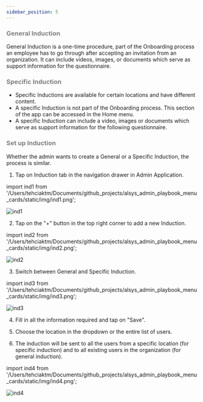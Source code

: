 ```yaml
---
sidebar_position: 5
---
```




### <font color="gray">General Induction</font>

General Induction is a one-time procedure, part of the Onboarding process an employee has to go through after accepting an invitation from an organization. It can include videos, images, or documents which serve as support information for the questionnaire.

### <font color="gray">Specific Induction</font>

* Specific Inductions are available for certain locations and have different content.
* A specific Induction is not part of the Onboarding process. This section of the app can be accessed in the Home menu.
* A specific Induction can include a video, images or documents which serve as support information for the following questionnaire.

### <font color="gray">Set up Induction</font>

Whether the admin wants to create a General or a Specific Induction, the process is similar.

1. Tap on Induction tab in the navigation drawer in Admin Application.

import ind1 from '/Users/tehciaktm/Documents/github_projects/alsys_admin_playbook_menu_cards/static/img/ind1.png';

<img src={ind1} alt="ind1" />

 2. Tap on the "+" button in the top right corner to add a new Induction.

import ind2 from '/Users/tehciaktm/Documents/github_projects/alsys_admin_playbook_menu_cards/static/img/ind2.png';

<img src={ind2} alt="ind2" />

 3. Switch between General and Specific Induction.

import ind3 from '/Users/tehciaktm/Documents/github_projects/alsys_admin_playbook_menu_cards/static/img/ind3.png';

<img src={ind3} alt="ind3" />

 4. Fill in all the information required and tap on "Save".

 5. Choose the location in the dropdown or the entire list of users.

 6. The induction will be sent to all the users from a specific location (for specific induction) and to all existing users in the organization (for general induction).

import ind4 from '/Users/tehciaktm/Documents/github_projects/alsys_admin_playbook_menu_cards/static/img/ind4.png';

<img src={ind4} alt="ind4" />

